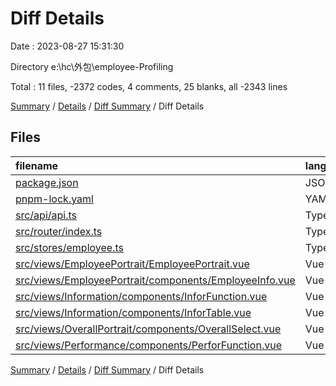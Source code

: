 # Diff Details

Date : 2023-08-27 15:31:30

Directory e:\\hc\\外包\\employee-Profiling

Total : 11 files, -2372 codes, 4 comments, 25 blanks, all -2343 lines

[Summary](results.md) / [Details](details.md) / [Diff Summary](diff.md) / Diff Details

## Files

| filename                                                                                                          | language   |   code | comment | blank |  total |
| :---------------------------------------------------------------------------------------------------------------- | :--------- | -----: | ------: | ----: | -----: |
| [package.json](/package.json)                                                                                     | JSON       |      2 |       0 |     0 |      2 |
| [pnpm-lock.yaml](/pnpm-lock.yaml)                                                                                 | YAML       | -2,592 |       0 |     3 | -2,589 |
| [src/api/api.ts](/src/api/api.ts)                                                                                 | TypeScript |      3 |       1 |     0 |      4 |
| [src/router/index.ts](/src/router/index.ts)                                                                       | TypeScript |     10 |       1 |     1 |     12 |
| [src/stores/employee.ts](/src/stores/employee.ts)                                                                 | TypeScript |     34 |       2 |     4 |     40 |
| [src/views/EmployeePortrait/EmployeePortrait.vue](/src/views/EmployeePortrait/EmployeePortrait.vue)               | Vue        |     13 |       0 |    -1 |     12 |
| [src/views/EmployeePortrait/components/EmployeeInfo.vue](/src/views/EmployeePortrait/components/EmployeeInfo.vue) | Vue        |     21 |       0 |     7 |     28 |
| [src/views/Information/components/InforFunction.vue](/src/views/Information/components/InforFunction.vue)         | Vue        |     23 |       0 |     6 |     29 |
| [src/views/Information/components/InforTable.vue](/src/views/Information/components/InforTable.vue)               | Vue        |      2 |       0 |     0 |      2 |
| [src/views/OverallPortrait/components/OverallSelect.vue](/src/views/OverallPortrait/components/OverallSelect.vue) | Vue        |     14 |       0 |     2 |     16 |
| [src/views/Performance/components/PerforFunction.vue](/src/views/Performance/components/PerforFunction.vue)       | Vue        |     98 |       0 |     3 |    101 |

[Summary](results.md) / [Details](details.md) / [Diff Summary](diff.md) / Diff Details
